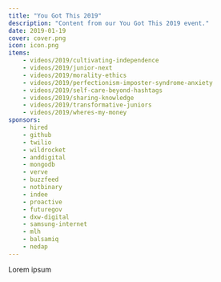```yaml
---
title: "You Got This 2019"
description: "Content from our You Got This 2019 event."
date: 2019-01-19
cover: cover.png
icon: icon.png
items:
    - videos/2019/cultivating-independence
    - videos/2019/junior-next
    - videos/2019/morality-ethics
    - videos/2019/perfectionism-imposter-syndrome-anxiety
    - videos/2019/self-care-beyond-hashtags
    - videos/2019/sharing-knowledge
    - videos/2019/transformative-juniors
    - videos/2019/wheres-my-money
sponsors:
    - hired
    - github
    - twilio
    - wildrocket
    - anddigital
    - mongodb
    - verve
    - buzzfeed
    - notbinary
    - indee
    - proactive
    - futuregov
    - dxw-digital
    - samsung-internet
    - mlh
    - balsamiq
    - nedap
---
```


Lorem ipsum
